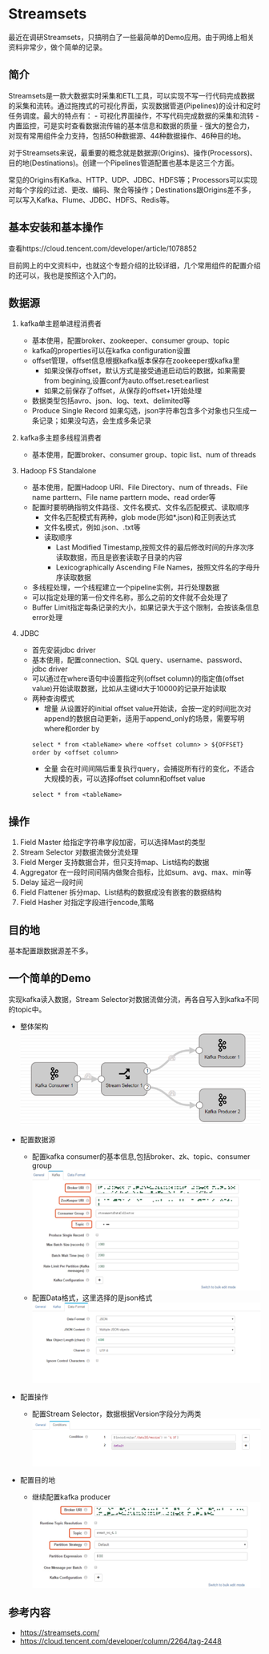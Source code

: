 # Streamsets

最近在调研Streamsets，只搞明白了一些最简单的Demo应用。由于网络上相关资料非常少，做个简单的记录。

## 简介

Streamsets是一款大数据实时采集和ETL工具，可以实现不写一行代码完成数据的采集和流转。通过拖拽式的可视化界面，实现数据管道(Pipelines)的设计和定时任务调度。最大的特点有：
	- 可视化界面操作，不写代码完成数据的采集和流转
	- 内置监控，可是实时查看数据流传输的基本信息和数据的质量
	- 强大的整合力，对现有常用组件全力支持，包括50种数据源、44种数据操作、46种目的地。

对于Streamsets来说，最重要的概念就是数据源(Origins)、操作(Processors)、目的地(Destinations)。创建一个Pipelines管道配置也基本是这三个方面。

常见的Origins有Kafka、HTTP、UDP、JDBC、HDFS等；Processors可以实现对每个字段的过滤、更改、编码、聚合等操作；Destinations跟Origins差不多，可以写入Kafka、Flume、JDBC、HDFS、Redis等。

## 基本安装和基本操作 

查看https://cloud.tencent.com/developer/article/1078852

目前网上的中文资料中，也就这个专题介绍的比较详细，几个常用组件的配置介绍的还可以，我也是按照这个入门的。

## 数据源

1. kafka单主题单进程消费者
	- 基本使用，配置broker、zookeeper、consumer group、topic
	- kafka的properties可以在kafka configuration设置
	- offset管理，offset信息根据kafka版本保存在zookeeper或kafka里
		- 如果没保存offset，默认方式是接受通道启动后的数据，如果需要from begining,设置conf为auto.offset.reset:earliest
		- 如果之前保存了offset，从保存的offset+1开始处理
	- 数据类型包括avro、json、log、text、delimited等
	- Produce Single Record 如果勾选，json字符串包含多个对象也只生成一条记录；如果没勾选，会生成多条记录

2. kafka多主题多线程消费者
	- 基本使用，配置broker、consumer group、topic list、num of threads

3. Hadoop FS Standalone
	- 基本使用，配置Hadoop URI、File Directory、num of threads、File name parttern、File name parttern mode、read order等
	- 配置时要明确指明文件路径、文件名模式、文件名匹配模式、读取顺序
		- 文件名匹配模式有两种，glob mode(形如*.json)和正则表达式
		- 文件名模式，例如.json、.txt等
		- 读取顺序
			- Last Modified Timestamp,按照文件的最后修改时间的升序次序读取数据，而且是嵌套读取子目录的内容
			- Lexicographically Ascending File Names，按照文件名的字母升序读取数据
	- 多线程处理，一个线程建立一个pipeline实例，并行处理数据
	- 可以指定处理的第一份文件名称，那么之前的文件就不会处理了
	- Buffer Limit指定每条记录的大小，如果记录大于这个限制，会按该条信息error处理

4. JDBC
	- 首先安装jdbc driver
	- 基本使用，配置connection、SQL query、username、password、jdbc driver
	- 可以通过在where语句中设置指定列(offset column)的指定值(offset value)开始读取数据，比如从主键id大于10000的记录开始读取
	- 两种查询模式
		- 增量 从设置好的initial offset value开始读，会按一定的时间批次对append的数据自动更新，适用于append_only的场景，需要写明where和order by
		```
		select * from <tableName> where <offset column> > ${OFFSET} order by <offset column>
		```
		- 全量 会在时间间隔后重复执行query，会捕捉所有行的变化，不适合大规模的表，可以选择offset column和offset value
		```
		select * from <tableName>
		```

## 操作

1. Field Master 给指定字符串字段加密，可以选择Mast的类型
2. Stream Selector 对数据流做分流处理
3. Field Merger 支持数据合并，但只支持map、List结构的数据
4. Aggregator 在一段时间间隔内做聚合指标，比如sum、avg、max、min等
5. Delay 延迟一段时间
6. Field Flattener 拆分map、List结构的数据成没有嵌套的数据结构
7. Field Hasher 对指定字段进行encode,策略

## 目的地

基本配置跟数据源差不多。

## 一个简单的Demo 

实现kafka读入数据，Stream Selector对数据流做分流，再各自写入到kafka不同的topic中。

- 整体架构
![](/resource/Streamsets1.PNG?raw=true)

- 配置数据源
	- 配置kafka consumer的基本信息,包括broker、zk、topic、consumer group
	![](/resource/Streamsets2.jpg?raw=true)
	- 配置Data格式，这里选择的是json格式
	![](/resource/Streamsets3.PNG?raw=true)

- 配置操作
	- 配置Stream Selector，数据根据Version字段分为两类
	![](/resource/Streamsets4.PNG?raw=true)

- 配置目的地
	- 继续配置kafka producer
	![](/resource/Streamsets5.jpg?raw=true)

## 参考内容
- https://streamsets.com/
- https://cloud.tencent.com/developer/column/2264/tag-2448
